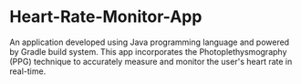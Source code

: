 # Heart-Rate-Monitor-App
An application developed using Java programming language and powered by Gradle build system. This app incorporates the Photoplethysmography (PPG) technique to accurately measure and monitor the user's heart rate in real-time.
